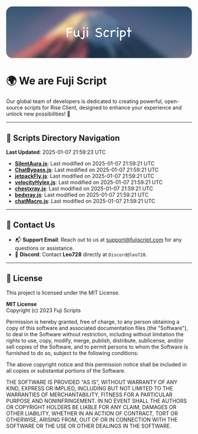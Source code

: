 ![Banner](.github/b.webp)

# 🌍 **We are Fuji Script**

Our global team of developers is dedicated to creating powerful, open-source scripts for Rise Client, designed to enhance your experience and unlock new possibilities! 🌟

---
<!-- SCRIPTS_NAVIGATION_START -->
## 📂 **Scripts Directory Navigation**

**Last Updated**: 2025-01-07 21:59:23 UTC

- **[SilentAura.js](scripts/SilentAura.js)**: Last modified on 2025-01-07 21:59:21 UTC
- **[ChatBypass.js](scripts/ChatBypass.js)**: Last modified on 2025-01-07 21:59:21 UTC
- **[jetpackFly.js](scripts/jetpackFly.js)**: Last modified on 2025-01-07 21:59:21 UTC
- **[velocityHylex.js](scripts/velocityHylex.js)**: Last modified on 2025-01-07 21:59:21 UTC
- **[chestxray.js](scripts/chestxray.js)**: Last modified on 2025-01-07 21:59:21 UTC
- **[bedxray.js](scripts/bedxray.js)**: Last modified on 2025-01-07 21:59:21 UTC
- **[chatMacro.js](scripts/chatMacro.js)**: Last modified on 2025-01-07 21:59:21 UTC

<!-- SCRIPTS_NAVIGATION_END -->

---

## 💬 **Contact Us**  
- 📬 **Support Email**: Reach out to us at [support@fujiscript.com](mailto:support@fujiscript.com) for any questions or assistance.  
- 💬 **Discord**: Contact **Leo728** directly at `Discord@leo728`.

---

## 📜 **License**

This project is licensed under the MIT License.  

**MIT License**  
Copyright (c) 2023 Fuji Scripts  

Permission is hereby granted, free of charge, to any person obtaining a copy of this software and associated documentation files (the "Software"), to deal in the Software without restriction, including without limitation the rights to use, copy, modify, merge, publish, distribute, sublicense, and/or sell copies of the Software, and to permit persons to whom the Software is furnished to do so, subject to the following conditions:  

The above copyright notice and this permission notice shall be included in all copies or substantial portions of the Software.  

THE SOFTWARE IS PROVIDED "AS IS", WITHOUT WARRANTY OF ANY KIND, EXPRESS OR IMPLIED, INCLUDING BUT NOT LIMITED TO THE WARRANTIES OF MERCHANTABILITY, FITNESS FOR A PARTICULAR PURPOSE AND NONINFRINGEMENT. IN NO EVENT SHALL THE AUTHORS OR COPYRIGHT HOLDERS BE LIABLE FOR ANY CLAIM, DAMAGES OR OTHER LIABILITY, WHETHER IN AN ACTION OF CONTRACT, TORT OR OTHERWISE, ARISING FROM, OUT OF OR IN CONNECTION WITH THE SOFTWARE OR THE USE OR OTHER DEALINGS IN THE SOFTWARE.  
